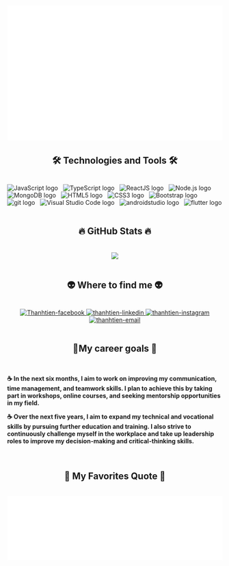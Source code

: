 <!-- Trungquandev -->
<a href="#" target="_blank">
  <img src="svg/thanhtien_back.svg" width="1200" alt="thanhtien" />
</a>

<h2 align="center">🛠 Technologies and Tools 🛠</h2>
<br>
<!-- https://simpleicons.org/ -->
<span><img src="https://img.shields.io/badge/JavaScript-282C34?logo=javascript&logoColor=F7DF1E" alt="JavaScript logo" title="JavaScript" height="25" /></span>
&nbsp;
<span><img src="https://img.shields.io/badge/TypeScript-282C34?logo=typescript&logoColor=3178C6" alt="TypeScript logo" title="TypeScript" height="25" /></span>
&nbsp;
<span><img src="https://img.shields.io/badge/ReactJS-282C34?logo=react&logoColor=61DAFB" alt="ReactJS logo" title="ReactJS" height="25" /></span>
&nbsp;
<span><img src="https://img.shields.io/badge/Node.js-282C34?logo=node.js&logoColor=00F200" alt="Node.js logo" title="Node.js" height="25" /></span>
&nbsp;
<span><img src="https://img.shields.io/badge/MongoDB-282C34?logo=mongodb&logoColor=47A248" alt="MongoDB logo" title="MongoDB" height="25" /></span>
&nbsp;
<span><img src="https://img.shields.io/badge/HTML5-282C34?logo=html5&logoColor=E34F26" alt="HTML5 logo" title="HTML5" height="25" /></span>
&nbsp;
<span><img src="https://img.shields.io/badge/CSS3-282C34?logo=css3&logoColor=1572B6" alt="CSS3 logo" title="CSS3" height="25" /></span>
&nbsp;
<span><img src="https://img.shields.io/badge/Bootstrap-282C34?logo=bootstrap&logoColor=7952B3" alt="Bootstrap logo" title="Bootstrap" height="25" /></span>
&nbsp;
<span><img src="https://img.shields.io/badge/git-282C34?logo=git&logoColor=F05032" alt="git logo" title="git" height="25" /></span>
&nbsp;
<span><img src="https://img.shields.io/badge/VS%20Code-282C34?logo=visual-studio-code&logoColor=007ACC" alt="Visual Studio Code logo" title="Visual Studio Code" height="25" /></span>
&nbsp;
<span><img src="https://img.shields.io/badge/Androidstudio-282C34?logo=androidstudio&logoColor=21759B" alt="androidstudio logo" title="androidstudio" height="25" /></span>
&nbsp;
<span><img src="https://img.shields.io/badge/Flutter-282C34?logo=flutter&logoColor=#02569B" alt="flutter logo" title="flutter" height="25" /></span>
&nbsp;

<br>
<h2 align="center">🔥 GitHub Stats 🔥</h2>
 <br>
<div align=center>
  <a href="#" title="Trungquandev">
    <img width="315" align="center" src="https://github-readme-stats.vercel.app/api/top-langs/?username=trungquandev&hide=c%23,powershell,Mathematica,Ruby,Objective-C,Objective-C%2b%2b,Cuda&title_color=61dafb&text_color=ffffff&icon_color=61dafb&bg_color=20232a&langs_count=8&layout=compact&border_color=61dafb&hide_border=true" />
  </a>
   
</div>

<br>
<h2 align="center">👽 Where to find me 👽</h2>
<br>
<!-- https://icons8.com -->
<div align="center">
  <a href="https://www.facebook.com/profile.php?id=100041273850472" target="blank">
    <img src="https://img.icons8.com/bubbles/100/000000/facebook-new.png" alt="Thanhtien-facebook" />
  </a>
  <a href="https://www.linkedin.com/in/nguyen-thanh-tien-a5150b27b/" target="blank">
    <img src="https://img.icons8.com/bubbles/100/000000/linkedin.png" alt="thanhtien-linkedin" />
  </a>
  <a href="https://www.instagram.com/tiennguyen1490/" target="blank">
    <img src="https://img.icons8.com/bubbles/100/000000/instagram.png" alt="thanhtien-instagram" />
  </a>
  <a href="ngthanhtien12112001@gmail.com" target="top">
    <img src="https://img.icons8.com/bubbles/100/000000/apple-mail.png" alt="thanhtien-email" />
  </a>
</div>

<br>

<h2 align="center">📖My career goals 📖</h2>
<br>
<p>
</p>
<p><strong>☕ In the next six months, I aim to work on improving my communication, time management, and teamwork skills. I plan to achieve this by taking part in workshops, online courses, and seeking mentorship opportunities in my field.</strong></p>
<p><strong>☕ Over the next five years, I aim to expand my technical and vocational skills by pursuing further education and training. I also strive to continuously challenge myself in the workplace and take up leadership roles to improve my decision-making and critical-thinking skills.</strong></p>


<br>
<h2 align="center">📑 My Favorites Quote 📑</h2>
<br>
<a href="#" target="_blank">
  <img src="svg/thanhtien.svg" width="846" height="150" alt="thanhtien" />
</a>


